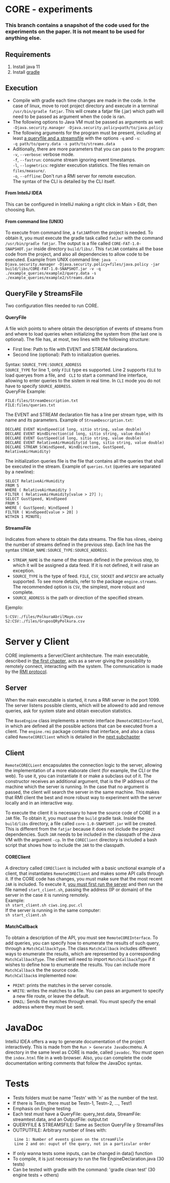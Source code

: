 # CORE - experiments

### This branch contains a snapshot of the code used for the experiments on the paper. It is not meant to be used for anything else. 


## Requirements
1) Install java 11
2) Install [gradle](https://gradle.org/)

## Execution
- Compile with gradle each time changes are made in the code. In the case of linux, move to root project directory and execute in a terminal ```/usr/bin/gradle fatjar```. This will create a fatjar file (.jar) which path will need to be passed as argument when the code is ran.
- The following options to Java VM must be passed as arguments as well:
  `-Djava.security.manager -Djava.security.policy=path/to/java.policy`
- The following arguments for the program must be present, including at least [a queryfile and a streamsfile](#queryfile-and-streamsfile) with the options `-q` and `-s`:\
  `-q path/to/query.data -s path/to/streams.data`
- Aditionally, there are more parameters that you can pass to the program:\
  `-v`, `--verbose`: verbose mode.\
  `-f`, `--fastrun`: consume stream ignoring event timestamps.\
  `-l`, `--logmetrics`: register execution statistics. The files remain on `files/measure/`.\
  `-o`, `--offline`: Don't run a RMI server for remote execution.\
  The syntax of the CLI is detailed by the CLI itself.

#### From InteliJ IDEA

This can be configured in IntelliJ making a right click in Main > Edit, then choosing Run.

#### From command line (UNIX)
To execute from command line, a `fatJAR`from the project is needed. To obtain it, you must execute the gradle task called `fatJar` with the command ```/usr/bin/gradle fatjar```. The output is a file called `CORE-FAT-1.0-SNAPSHOT.jar` inside directory `build/libs/`. This `fatJAR` contains all the base code from the project, and also all dependencies to allow code to be executed.
Example from UNIX command line:
`java  -Djava.security.manager -Djava.security.policy=files/java.policy -jar build/libs/CORE-FAT-1.0-SNAPSHOT.jar -v -q ./example_queries/example2/query.data -s ./example_queries/example2/streams.data`

## QueryFile y StreamsFile

Two configuration files needed to run CORE.

#### QueryFile

A file wich points to where obtain the description of events of streams from and where to load queries when initializing the system from (the last one is optional). The file has, at most, two lines with the following structure:
- First line: Path to file with EVENT and STREAM declarations.
- Second line (optional): Path to initialization queries.

Syntax: `SOURCE_TYPE:SOURCE_ADDRESS`\
`SOURCE_TYPE` for line 1, only `FILE` type es supported. Line 2 supports `FILE` to load queryes from a file, and ` CLI` to start a command line interface, allowing to enter queries to the sistem in real time. In `CLI` mode you do not have to specify `SOURCE_ADDRESS`.\
QueryFile Example:
```
FILE:files/StreamDescription.txt
FILE:files/queries.txt
```

The EVENT and STREAM declaration file has a line per stream type, with its name and its parameters. Example of `StreamDescription.txt`:
```
DECLARE EVENT WindSpeed(id long, sitio string, value double)
DECLARE EVENT WindDirection(id long, sitio string, value double)
DECLARE EVENT GustSpeed(id long, sitio string, value double)
DECLARE EVENT RelativeAirHumidity(id long, sitio string, value double)
DECLARE STREAM S(WindSpeed, WindDirection, GustSpeed, RelativeAirHumidity)
```

The initialization queries file is the file that contains all the queries that shall be executed in the stream. Example of `queries.txt` (queries are separated by a newline):
```
SELECT RelativeAirHumidity
FROM S
WHERE ( RelativeAirHumidity )
FILTER ( RelativeAirHumidity[value > 27] );
SELECT GustSpeed, WindSpeed
FROM S
WHERE ( GustSpeed; WindSpeed )
FILTER ( WindSpeed[value > 20] )
WITHIN 1 MINUTE;
```

#### StreamsFile

Indicates from where to obtain the data streams. The file has `n`lines, `n`being the number of streams defined in the previous step. Each line has the syntax `STREAM_NAME:SOURCE_TYPE:SOURCE_ADDRESS`.
- `STREAM_NAME` is the name of the stream defined in the previous step, to which it will be assigned a data feed. If it is not defined, it will raise an exception.
- `SOURCE_TYPE` is the type of feed. `FILE`, `CSV`, `SOCKET` and `APICSV` are actually supported. To see more details, refer to the package `engine.streams`. The recommended option is `CSV`, the simplest, more robust and complete.
- `SOURCE_ADDRESS` is the path or direction of the specified stream.

Ejemplo:
```
S:CSV:./files/PolkuraAbrilMayo.csv
S2:CSV:./files/GruposQRyPolkura.csv
```

# Server y Client

CORE implements a Server/Client architecture. The main executable, described in [the first chapter](#core), acts as a server giving the possibility to remotely connect, interacting with the system. The communication is made by the [RMI protocol](https://es.wikipedia.org/wiki/Java_Remote_Method_Invocation).

## Server
When the main executable is started, it runs a RMI server in the port 1099. The server listens possible clients, which will be allowed to add and remove queries, ask for system state and obtain execution statistics.

The `BaseEngine` class implements a remote interface (`RemoteCOREInterface`), in which are defined all the possible actions that can be executed from a client. The `engine.rmi` package contains that interface, and also a class called `RemoteCOREClient` which is detailed in the [next subchapter](#client)

## Client
`RemoteCORECLient` encapsulates the connection logic to the server, allowing the implementation of a more elaborate client (for example, the CLI or the web). To use it, you can instantiate it or make a subclass out of it. The constructor receives an additional argument, that is the IP address of the machine which the server is running. In the case that no argument is passed, the client will search the server in the same machine. This makes that RMI client the best and more robust way to experiment with the server locally and in an interactive way.

To execute the client it is necessary to have the source code of CORE in a `JAR` file. To obtain it, you must use the `build` gradle task. Inside the `build/libs` directory, a file called `core-1.0-SNAPSHOT.jar` will be created. This is different from the `fatjar` because it does not include the project dependencies. Such `JAR` needs to be included in the classpath of the Java VM with the argument `-cp`. In the `COREClient` directory is included a bash script that shows how to include the `JAR` to the classpath.

#### COREClient
A directory called `COREClient` is included with a basic unctional example of a client, that instantiates `RemoteCOREClient` and makes some API calls through it. If the CORE code has changes, you must make sure that the most recent `JAR` is included. To execute it, [you must first run the server](#execution) and then run the file named `start_client.sh`, passing the address (IP or domain) of the server in the case it is running remotely.\
Example:\
`sh start_client.sh ciws.ing.puc.cl`\
If the server is running in the same computer:\
`sh start_client.sh`

#### MatchCallback
To obtain a description of the API, you must see `RemoteCOREInterface`. To add queries, you can specify how to enumerate the results of such query, through a `MatchCallbackType`. The class `MatchCallback` includes different ways to enumerate the results, which are represented by a corresponding `MatchCallbackType`. The client will need to import `MatchCallbackType` if it wishes to define how to enumerate the results. You can include more `MatchCallback` the the source code.\
`MatchCallback`s implemented now:
- `PRINT`: prints the matches in the server console.
- `WRITE`: writes the matches to a file. You can pass an argument to specify a new file route, or leave the default.
- `EMAIL`: Sends the matches through email. You must specify the email address where they must be sent.

# JavaDoc

IntelliJ IDEA offers a way to generate documentation of the project interactively. This is made from the `Run > Generate JavaDoc`menu. A directory in the same level as CORE is made, called `javadoc`. You must open the `index.html` file in a web browser. Also, you can complete the code documentation writing comments that follow the JavaDoc syntax.

# Tests

- Tests folders must be name 'Testn' with 'n' as the number of the test.
- If there is Testn, there must be Testn-1, Testn-2, ..., Test1
- Emphasis on Engine testing
- Each test must have a QueryFile: query_test.data, StreamFile: streamtest.data, and an OutputFile: output.txt
- QUERYFILE & STREAMSFILE: Same as Section QueryFile y StreamsFiles
- OUTPUTFILE: Arbitrary number of lines with:
```
    Line 1: Number of events given on the streamFile
    Line 2 and on: ouput of the query, not in a particular order
```

- If only wanna tests some inputs, can be changed in data() function
- To compile, it is just necessary to run the file EngineDeclaration.java (30 tests)
- Can be tested with gradle with the command: 'gradle clean test' (30 engine tests + others)
    